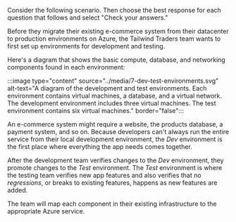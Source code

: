 Consider the following scenario. Then choose the best response for each question that follows and select "Check your answers."

Before they migrate their existing e-commerce system from their datacenter to production environments on Azure, the Tailwind Traders team wants to first set up environments for development and testing.

Here's a diagram that shows the basic compute, database, and networking components found in each environment:

:::image type="content" source="../media/7-dev-test-environments.svg" alt-text="A diagram of the development and test environments. Each environment contains virtual machines, a database, and a virtual network. The development environment includes three virtual machines. The test environment contains six virtual machines." border="false":::

An e-commerce system might require a website, the products database, a payment system, and so on. Because developers can't always run the entire service from their local development environment, the _Dev_ environment is the first place where everything the app needs comes together.

After the development team verifies changes to the _Dev_ environment, they promote changes to the _Test_ environment. The _Test_ environment is where the testing team verifies new app features and also verifies that no _regressions_, or breaks to existing features, happens as new features are added.

The team will map each component in their existing infrastructure to the appropriate Azure service.
